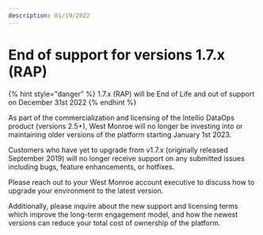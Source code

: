 ```yaml
---
description: 01/19/2022
---
```


# End of support for versions 1.7.x (RAP)

{% hint style="danger" %}
1.7.x (RAP) will be End of Life and out of support on December 31st 2022
{% endhint %}

As part of the commercialization and licensing of the Intellio DataOps product (versions 2.5+), West Monroe will no longer be investing into or maintaining older versions of the platform starting January 1st 2023.

Customers who have yet to upgrade from v1.7.x (originally released September 2019) will no longer receive support on any submitted issues including bugs, feature enhancements, or hotfixes.

Please reach out to your West Monroe account executive to discuss how to upgrade your environment to the latest version.

Additionally, please inquire about the new support and licensing terms which improve the long-term engagement model, and how the newest versions can reduce your total cost of ownership of the platform.

